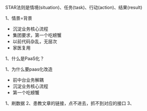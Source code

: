





STAR法则是情境(situation)、任务(task)、行动(action)、结果(result)

1、情景=背景
- 沉淀业务核心流程
- 集团要求，第一个吃螃蟹
- 以前代码杂乱，无层次
- 家医复用


1、什么是PaaS化？


1、为什么要paas化改造
- 前中台业务解耦
- 沉淀业务核心流程
- 第一个吃螃蟹



1、刷数据
2、患教文章的链接，点不进去，抓不到对应的接口
3、